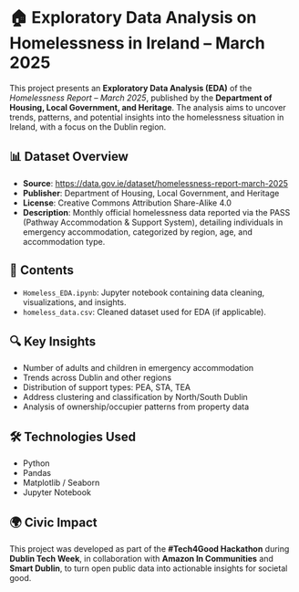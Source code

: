 # 🏠 Exploratory Data Analysis on Homelessness in Ireland – March 2025

This project presents an **Exploratory Data Analysis (EDA)** of the *Homelessness Report – March 2025*, published by the **Department of Housing, Local Government, and Heritage**. The analysis aims to uncover trends, patterns, and potential insights into the homelessness situation in Ireland, with a focus on the Dublin region.

## 📊 Dataset Overview

- **Source**: https://data.gov.ie/dataset/homelessness-report-march-2025
- **Publisher**: Department of Housing, Local Government, and Heritage  
- **License**: Creative Commons Attribution Share-Alike 4.0  
- **Description**: Monthly official homelessness data reported via the PASS (Pathway Accommodation & Support System), detailing individuals in emergency accommodation, categorized by region, age, and accommodation type.

## 📁 Contents

- `Homeless_EDA.ipynb`: Jupyter notebook containing data cleaning, visualizations, and insights.
- `homeless_data.csv`: Cleaned dataset used for EDA (if applicable).

## 🔍 Key Insights

- Number of adults and children in emergency accommodation
- Trends across Dublin and other regions
- Distribution of support types: PEA, STA, TEA
- Address clustering and classification by North/South Dublin
- Analysis of ownership/occupier patterns from property data

## 🛠️ Technologies Used

- Python  
- Pandas  
- Matplotlib / Seaborn  
- Jupyter Notebook  

## 🌍 Civic Impact

This project was developed as part of the **#Tech4Good Hackathon** during **Dublin Tech Week**, in collaboration with **Amazon In Communities** and **Smart Dublin**, to turn open public data into actionable insights for societal good.
